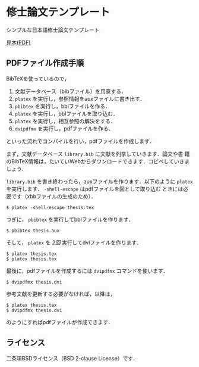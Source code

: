 # 修士論文テンプレート #

シンプルな日本語修士論文テンプレート

[見本(PDF)](https://dl.dropboxusercontent.com/u/608308/master-thesis-template/thesis.pdf)

## PDFファイル作成手順 ##

BibTeXを使っているので，

1. 文献データベース（bibファイル）を用意する．
2. `platex` を実行し，参照情報をauxファイルに書き出す．
3. `pbibtex` を実行し，bblファイルを作る．
4. `platex` を実行し，bblファイルを取り込む．
5. `platex` を実行し，相互参照の解決をする．
6. `dvipdfmx` を実行し，pdfファイルを作る．

といった流れでコンパイルを行い，pdfファイルを作成します．

まず，文献データベース `library.bib` に文献を列挙していきます．論文や書
籍のBibTeX情報は，たいていWebからダウンロードできます．コピペしていきま
しょう．

`library.bib` を書き終わったら，auxファイルを作ります．以下のように
`platex` を実行します． `-shell-escape` はpdfファイルを図として取り込む
ときには必要です（xbbファイルの生成のため）．

    $ platex -shell-escape thesis.tex

つぎに， `pbibtex` を実行してbblファイルを作ります．

    $ pbibtex thesis.aux

そして， `platex` を *2回* 実行してdviファイルを作ります．

    $ platex thesis.tex
    $ platex thesis.tex

最後に，pdfファイルを作成するには `dvipdfmx` コマンドを使います．

    $ dvipdfmx thesis.dvi

参考文献を更新する必要がなければ，以降は，

    $ platex thesis.tex
    $ dvipdfmx thesis.dvi

のようにすればpdfファイルが作成できます．

## ライセンス ##

二条項BSDライセンス（BSD 2-clause License）です．
